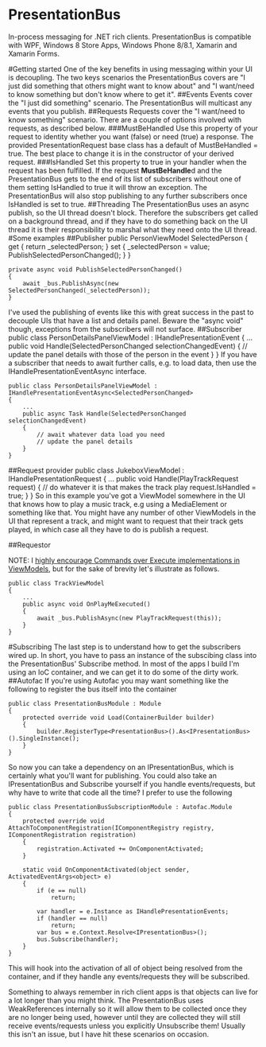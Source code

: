 PresentationBus
====================

In-process messaging for .NET rich clients.  PresentationBus is compatible with WPF, Windows 8 Store Apps, Windows Phone 8/8.1, Xamarin and Xamarin Forms.

#Getting started
One of the key benefits in using messaging within your UI is decoupling.  The two keys scenarios the PresentationBus covers are "I just did something that others might want to know about" and "I want/need to know something but don't know where to get it".
##Events
Events cover the "I just did something" scenario.  The PresentationBus will multicast any events that you publish.
##Requests
Requests cover the "I want/need to know something" scenario.  There are a couple of options involved with requests, as described below.
###MustBeHandled
Use this property of your request to identity whether you want (false) or need (true) a response.
The provided PresentationRequest base class has a default of MustBeHandled = true.  The best place to change it is in the constructor of your derived request.
###IsHandled
Set this property to true in your handler when the request has been fulfilled.
If the request **MustBeHandle**d and the PresentationBus gets to the end of its list of subscribers without one of them setting IsHandled to true it will throw an exception.
The PresentationBus will also stop publishing to any further subscribers once IsHandled is set to true.
##Threading
The PresentationBus uses an async publish, so the UI thread doesn't block.  Therefore the subscribers get called on a background thread, and if they have to do something back on the UI thread it is their responsibility to marshal what they need onto the UI thread.
#Some examples
##Publisher
	public PersonViewModel SelectedPerson
	{
		get { return _selectedPerson; }
		set 
		{
			_selectedPerson = value;
			PublishSelectedPersonChanged();
		}
	}

	private async void PublishSelectedPersonChanged()
	{
		await _bus.PublishAsync(new SelectedPersonChanged(_selectedPerson));
	}
I've used the publishing of events like this with great success in the past to decouple UIs that have a list and details panel.  Beware the "async void" though, exceptions from the subscribers will not surface.
##Subscriber
	public class PersonDetailsPanelViewModel : IHandlePresentationEvent<SelectedPersonChanged>
	{
		...
		public void Handle(SelectedPersonChanged selectionChangedEvent)
		{
			// update the panel details with those of the person in the event
		}
	}
If you have a subscriber that needs to await further calls, e.g. to load data, then use the IHandlePresentationEventAsync interface.

	public class PersonDetailsPanelViewModel : IHandlePresentationEventAsync<SelectedPersonChanged>
	{
		...
		public async Task Handle(SelectedPersonChanged selectionChangedEvent)
		{
			// await whatever data load you need
			// update the panel details
		}
	}
##Request provider
	public class JukeboxViewModel : IHandlePresentationRequest<PlayTrackRequest>
	{
		...
		public void Handle(PlayTrackRequest request)
		{
			// do whatever it is that makes the track play
			request.IsHandled = true;
		}
	}
So in this example you've got a ViewModel somewhere in the UI that knows how to play a music track, e.g using a MediaElement or something like that.  You might have any number of other ViewModels in the UI that represent a track, and might want to request that their track gets played, in which case all they have to do is publish a request.

##Requestor

NOTE: I [highly encourage Commands over Execute implementations in ViewModels](http://blog.shannonlewis.me/2014/06/xaml-commands/), but for the sake of brevity let's illustrate as follows.

	public class TrackViewModel
	{
		...
		public async void OnPlayMeExecuted()
		{
			await _bus.PublishAsync(new PlayTrackRequest(this));
		}
	}
#Subscribing
The last step is to understand how to get the subscribers wired up.  In short, you have to pass an instance of the subscibing class into the PresentationBus' Subscribe method.  In most of the apps I build I'm using an IoC container, and we can get it to do some of the dirty work.
##Autofac
If you're using Autofac you may want something like the following to register the bus itself into the container

    public class PresentationBusModule : Module
    {
        protected override void Load(ContainerBuilder builder)
        {
            builder.RegisterType<PresentationBus>().As<IPresentationBus>().SingleInstance();
        }
    }

So now you can take a dependency on an IPresentationBus, which is certainly what you'll want for publishing.  You could also take an IPresentationBus and Subscribe yourself if you handle events/requests, but why have to write that code all the time?  I prefer to use the following 

    public class PresentationBusSubscriptionModule : Autofac.Module
    {
        protected override void AttachToComponentRegistration(IComponentRegistry registry, IComponentRegistration registration)
        {
            registration.Activated += OnComponentActivated;
        }

        static void OnComponentActivated(object sender, ActivatedEventArgs<object> e)
        {
            if (e == null)
                return;

            var handler = e.Instance as IHandlePresentationEvents;
            if (handler == null)
                return;
            var bus = e.Context.Resolve<IPresentationBus>();
            bus.Subscribe(handler);
        }
    }
This will hook into the activation of all of object being resolved from the container, and if they handle any events/requests they will be subscribed.

Something to always remember in rich client apps is that objects can live for a lot longer than you might think.  The PresentationBus uses WeakReferences internally so it will allow them to be collected once they are no longer being used, however until they are collected they will still receive events/requests unless you explicitly Unsubscribe them!  Usually this isn't an issue, but I have hit these scenarios on occasion.